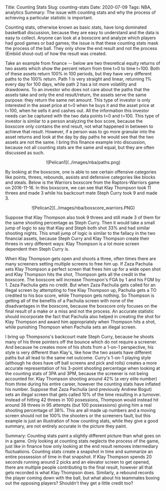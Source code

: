 Title: Counting Stats
Slug: counting-stats
Date: 2020-07-09
Tags: NBA, analytics
Summary: The issue with counting stats and why the process of achieving a particular statistic is important.
<p>
Counting stats, otherwise known as basic stats, have long dominated basketball discussion, because they are easy to understand and the data is easy to collect. 
Anyone can look at a boxscore and analyze which players had good games or bad games; the issue is that these counting stats mask the process of the ball. They only show the end result and not the process (Embiid shout-out) of how the result was created.
</p>
<p>
Take an example from finance -- below are two theoretical equity returns of two assets which show the percent return from time t=0 to time t=100. Both of these assets return 100% in 100 periods, but they have very different paths to the 100% return.
Path 1 is very straight and linear, returning 1% every day for 100 days, while path 2 has a lot more volatility and drawdowns. To an investor who does not care about the paths that the assets take and only the end result/return, the assets serve the same purpose: they return the same net amount.
This type of investor is only interested in the asset price at t=0 when he buys it and the asset price at t=100, when he sells it and cashes out. All the information this investor needs can be captured with the two data points t=0 and t=100. 
This type of investor is similar to a person analyzing the box score, because the boxscore only contains the end result, not what happened in between to achieve that result. However, if a person was to go more granular into the asset returns and look at the day by day paths he would see that the two assets are not the same.
I bring this finance example into discussion, because not all counting stats are the same and equal, but they are often discussed as such.
</p>

<center>
![Pelican1](../images/nba/paths.png)
</center>


<p>
By looking at the boxscore, one is able to see certain offensive categories like points, threes, rebounds, assists and defensive categories like blocks and steals.
Below is the Warriors boxscore from the Raptors-Warriors game on 2016-11-16. In this boxscore, we can see that Klay Thompson took 11 threes and made 3 while his backcourt mate Steph Curry took 9 and made 3.
</p><!---  <script type="text/javascript" src="//widgets.sports-reference.com/wg.fcgi?css=1&site=bbr&url=%2Fboxscores%2F201611160TOR.html&div=div_box_gsw_basic"></script> -->

<center>
![Pelican2](../images/nba/boxscore_warriors.PNG)
</center>

<p>
<p>
Suppose that Klay Thompson also took 9 threes and still made 3 of them for the same shooting percentage as Steph Curry. Then it would take a small jump of logic to say that Klay and Steph both shot 33% and had similar shooting nights.
This small jump of logic is similar to the fallacy in the two financial assets, because Steph Curry and Klay Thompson create their threes in very different ways: Klay Thompson is a lot more screen dependent then Steph Curry is. 
</p>
<!--- ![Pelican3](../images/paths.png)  -->
<p>
When Klay Thompson gets open and shoots a three, often times there are many screeners setting multiple screens to free him up. If Zaza Pachulia sets Klay Thompson a perfect screen that frees him up for a wide open shot and Klay Thompson hits the shot, Thompson gets all the credit in the boxscore. The boxscore will increase Thomspon's FGA by 1 and his FGM by 1.
Zaza Pachulia gets no credit. But when Zaza Pachulia gets called for an illegal screen by attempting to free Klay Thompson up, Pachulia gets a TO credited to his box score, while Thompson gets nothing. So Thompson is getting all of the benefits of a Pachulia screen with none of the disadvantages in the boxscore, because the boxscore only focuses on the final result of a make or a miss and not the process.
An accurate statistic should incorporate the fact that Pachulia also helped in creating the shot for Klay Thompson and award him appropriately when Thompson hits a shot, while punishing Thompson when Pachulia sets an illegal screen.
</p>
<p>
I bring up Thompsons's backcourt mate Steph Curry, because he shoots many of his three pointers off the bounce which do not require a screener. And because he creates more of his shots from a 1-on-1 perspective, his style is very different than Klay's, like how the two assets have different paths but all lead to the same net outcome. 
Curry's 1-on-1 playing style (although he does have off ball screens and pick and rolls) creates a more accurate representation of his 3-point shooting percentage when looking at the counting stats of 3PA and 3PM, because the screener is not being accounted for. Klay Thompson shooting around 42% (a very elite number) from three during his entire career, however the counting stats have inflated his number.
Suppose that Zaza Pachulia (and previously Andrew Bogut) sets an illegal screen that gets called 10% of the time resulting in a turnover. Instead of hitting 42 threes in 100 posessions, Thompson would instead hit around 38 threes in 95 attempts (but 100 possessions) giving him a real shooting percentage of 38%. 
This are all made up numbers and a moving screen should not be 100% the shooters or the screeners fault, but this example is just an illustration of how counting stats, while they give a good summary, are not entirely accurate in the picture they paint. 
</p>
<p>
Summary: Counting stats paint a slightly different picture than what goes on in a game. Only looking at counting stats neglects the process of the game, just like in finance how only looking at the end result removes intermediary fluctuations. Counting stats create a snapshot in time and summarize an entire possession of time in that snapshot.
If Klay Thompson spends 20 seconds running around 2 picks and an elevator screen to get opened, there are multiple people contributing to the final result, however all that gets recorded is what Klay Thompson does. Similarly, a rebound records the player coming down with the ball, but what about his teammates boxing out the opposing players? Shouldn't they get a little credit too?
</p>

